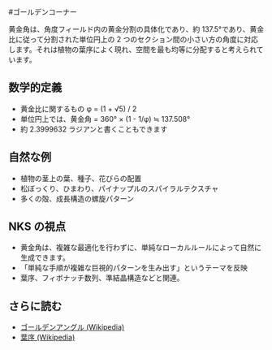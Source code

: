 #ゴールデンコーナー

黄金角は、角度フィールド内の黄金分割の具体化であり、約 137.5°であり、黄金比に従って分割された単位円上の 2 つのセクション間の小さい方の角度に対応します。それは植物の葉序によく現れ、空間を最も均等に分配すると考えられています。

## 数学的定義
- 黄金比に関するもの φ = (1 + √5) / 2
- 単位円上では、黄金角 = 360° × (1 - 1/φ) ≒ 137.508°
- 約 2.3999632 ラジアンと書くこともできます

## 自然な例
- 植物の茎上の葉、種子、花びらの配置
- 松ぼっくり、ひまわり、パイナップルのスパイラルテクスチャ
- 多くの殻、成長構造の螺旋パターン

## NKS の視点
- 黄金角は、複雑な最適化を行わずに、単純なローカルルールによって自然に生成できます。
- 「単純な手順が複雑な巨視的パターンを生み出す」というテーマを反映
- 葉序、フィボナッチ数列、準結晶構造などと関連。

## さらに読む
- [ゴールデンアングル (Wikipedia)](https://en.wikipedia.org/wiki/Golden_angle)
- [葉序 (Wikipedia)](https://en.wikipedia.org/wiki/Phyllotaxis)